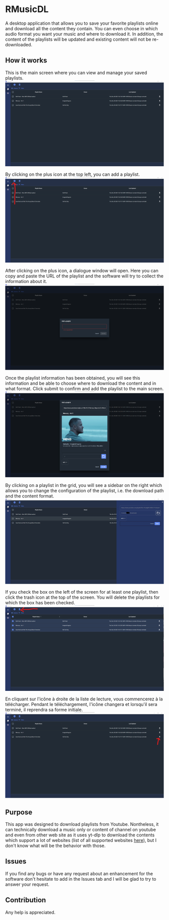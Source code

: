 # RMusicDL
A desktop application that allows you to save your favorite playlists online and download all the content they contain. You can even choose in which audio format you want your music and where to download it. In addition, the content of the playlists will be updated and existing content will not be re-downloaded.

## How it works
This is the main screen where you can view and manage your saved playlists.
![ALT](doc/images/Tuto/img1.png)

By clicking on the plus icon at the top left, you can add a playlist.
![ALT](doc/images/Tuto/img2.png)

After clicking on the plus icon, a dialogue window will open. Here you can copy and paste the URL of the playlist and the software will try to collect the information about it.
![ALT](doc/images/Tuto/img6.png)

Once the playlist information has been obtained, you will see this information and be able to choose where to download the content and in what format. Click submit to confirm and add the playlist to the main screen.
![ALT](doc/images/Tuto/img7.png)

By clicking on a playlist in the grid, you will see a sidebar on the right which allows you to change the configuration of the playlist, i.e. the download path and the content format.
![ALT](doc/images/Tuto/img5.png)

If you check the box on the left of the screen for at least one playlist, then click the trash icon at the top of the screen. You will delete the playlists for which the box has been checked.
![ALT](doc/images/Tuto/img4.png)

En cliquant sur l'icône à droite de la liste de lecture, vous commencerez à la télécharger. Pendant le téléchargement, l'icône changera et lorsqu'il sera terminé, il reprendra sa forme initiale.
![ALT](doc/images/Tuto/img3.png)

## Purpose
This app was designed to download playlists from Youtube. Nontheless, it can technically download a music only or content of channel on youtube and even from other web site as it uses yt-dlp to download the contents which support a lot of websites (list of all supported websites [here](https://github.com/yt-dlp/yt-dlp/blob/master/supportedsites.md)), but I don't know what will be the behavior with those.

## Issues
If you find any bugs or have any request about an enhancement for the software don't hesitate to add in the Issues tab and I will be glad to try to answer your request.

## Contribution
Any help is appreciated.
